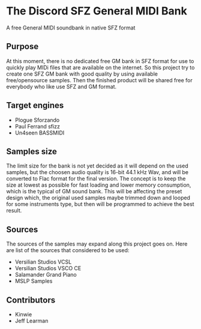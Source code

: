 # The Discord SFZ General MIDI Bank
A free General MIDI soundbank in native SFZ format


## Purpose
At this moment, there is no dedicated free GM bank in SFZ format for use to quickly play MIDi files that are available on the internet.
So this project try to create one SFZ GM bank with good quality by using available free/opensource samples.
Then the finished product will be shared free for everybody who like use SFZ and GM format.

## Target engines
- Plogue Sforzando
- Paul Ferrand sfizz
- Un4seen BASSMIDI

## Samples size
The limit size for the bank is not yet decided as it will depend on the used samples, but the choosen audio quality is 16-bit 44.1 kHz Wav, and will be converted to Flac format for the final version.
The concept is to keep the size at lowest as possible for fast loading and lower memory consumption, which is the typical of GM sound bank.
This will be affecting the preset design which, the original used samples maybe trimmed down and looped for some instruments type, but then will be programmed to achieve the best result.

## Sources
The sources of the samples may expand along this project goes on.
Here are list of the sources that considered to be used:
- Versilian Studios VCSL
- Versilian Studios VSCO CE
- Salamander Grand Piano
- MSLP Samples

## Contributors
- Kinwie
- Jeff Learman
